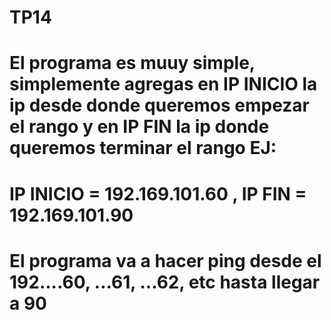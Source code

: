 # TP14
# El programa es muuy simple, simplemente agregas en IP INICIO la ip desde donde queremos empezar el rango y en IP FIN la ip donde queremos terminar el rango EJ:
# IP INICIO = 192.169.101.60 , IP FIN = 192.169.101.90
# El programa va a hacer ping desde el 192....60, ...61, ...62, etc hasta llegar a 90
